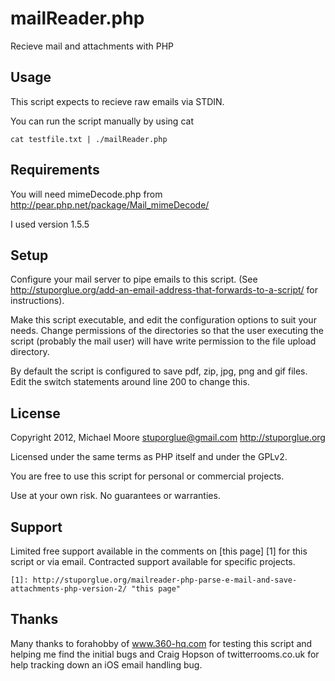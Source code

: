mailReader.php
====================================

Recieve mail and attachments with PHP

Usage
-------------------------------------
This script expects to recieve raw emails via STDIN.

You can run the script manually by using cat

    cat testfile.txt | ./mailReader.php


Requirements
-------------------------------------
You will need mimeDecode.php from http://pear.php.net/package/Mail_mimeDecode/ 

I used version 1.5.5

Setup
-------------------------------------
Configure your mail server to pipe emails to this script. (See
http://stuporglue.org/add-an-email-address-that-forwards-to-a-script/
for instructions).  

Make this script executable, and edit the configuration options to suit your needs. Change permissions
of the directories so that the user executing the script (probably the
mail user) will have write permission to the file upload directory.

By default the script is configured to save pdf, zip, jpg, png and gif files.
Edit the switch statements around line 200 to change this.


License
-------------------------------------
Copyright 2012, 
Michael Moore <stuporglue@gmail.com>
http://stuporglue.org

Licensed under the same terms as PHP itself and under the GPLv2.

You are free to use this script for personal or commercial projects. 

Use at your own risk. No guarantees or warranties.


Support
-------------------------------------
Limited free support available in the comments on [this page] [1] for this script
or via email. Contracted support available for specific projects.

    [1]: http://stuporglue.org/mailreader-php-parse-e-mail-and-save-attachments-php-version-2/ "this page"


Thanks
-------------------------------------
Many thanks to forahobby of www.360-hq.com for testing this script and helping me find
the initial bugs and Craig Hopson of twitterrooms.co.uk for help tracking down an iOS email handling bug.




